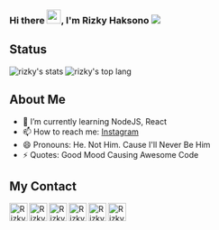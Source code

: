 ### Hi there <img src="https://media.giphy.com/media/hvRJCLFzcasrR4ia7z/giphy.gif" width="25px">, I'm Rizky Haksono ![](https://visitor-badge.glitch.me/badge?page_id=rizkyhaksono.rizkyhaksono)

## Status
<img src = "https://github-readme-stats.vercel.app/api?username=rizkyhaksono&show_icons=true&theme=gotham" alt="rizky's stats" />
<img src = "https://github-readme-stats.vercel.app/api/top-langs/?username=rizkyhaksono&&show_icons=true&theme=gotham" alt="rizky's top lang">

## About Me
<!-- - 🔭 I’m currently working on ... -->
<!-- - 👯 I’m looking to collaborate on ... -->
<!-- - 🤔 I’m looking for help with ... -->
<!-- - 💬 Ask me about ... -->
- 🌱 I’m currently learning NodeJS, React
- 📫 How to reach me: [Instagram](https://www.instagram.com/rizkyhaksonoo/)
- 😄 Pronouns: He. Not Him. Cause I'll Never Be Him
- ⚡ Quotes: Good Mood Causing Awesome Code

## My Contact
<a href="https://www.instagram.com/rizkyhaksonoo/"/>
  <img align="left" alt="Rizky's IG" width="32px" src="https://img.icons8.com/fluency/50/000000/instagram-new.png"/>
</a>

<a href="https://discordapp.com/users/445224810511859733/">
  <img align="left" alt="Rizky's Discord" width="32px" src="https://raw.githubusercontent.com/peterthehan/peterthehan/master/assets/discord.svg" />
</a>

<a href="https://open.spotify.com/user/pokopoy">
  <img align="left" alt="Rizky's Spotify" width="32px" src="https://raw.githubusercontent.com/peterthehan/peterthehan/master/assets/spotify.svg" />
</a>

<a href="https://github.com/rizkyhaksono">
  <img align="left" alt="Rizky's GitHub" width="32" src="https://raw.githubusercontent.com/peterthehan/peterthehan/master/assets/github.svg">
</a>

 <a href="https://steamcommunity.com/id/natee">
  <img align="left" alt="Rizky's Steam" width="32" src="https://raw.githubusercontent.com/peterthehan/peterthehan/master/assets/steam.svg">
</a>

 <a href="https://saweria.co/natee">
  <img align="left" alt="Rizky's Steam" width="32" src="https://img.icons8.com/ios/50/000000/yandex-money.png">
</a>
